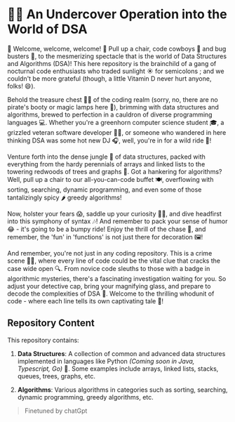 # 🕵️‍♂️ An Undercover Operation into the World of DSA

🎉 Welcome, welcome, welcome! 🎉 Pull up a chair, code cowboys 🤠 and bug busters 🐜, to the mesmerizing spectacle that is the world of Data Structures and Algorithms (DSA)! This here repository is the brainchild of a gang of nocturnal code enthusiasts who traded sunlight ☀️ for semicolons ; and we couldn't be more grateful (though, a little Vitamin D never hurt anyone, folks! 😄).

Behold the treasure chest 🏴‍☠️ of the coding realm (sorry, no, there are no pirate's booty or magic lamps here 🧞), brimming with data structures and algorithms, brewed to perfection in a cauldron of diverse programming languages 💻. Whether you're a greenhorn computer science student 🎓, a grizzled veteran software developer 👨‍💻, or someone who wandered in here thinking DSA was some hot new DJ 🎧, well, you're in for a wild ride 🎢!

Venture forth into the dense jungle 🌴 of data structures, packed with everything from the hardy perennials of arrays and linked lists to the towering redwoods of trees and graphs 🌲. Got a hankering for algorithms? Well, pull up a chair to our all-you-can-code buffet 🍽️, overflowing with sorting, searching, dynamic programming, and even some of those tantalizingly spicy 🌶️ greedy algorithms!

Now, holster your fears 😱, saddle up your curiosity 🕵️‍♂️, and dive headfirst into this symphony of syntax 🎶! And remember to pack your sense of humor 😂 - it's going to be a bumpy ride! Enjoy the thrill of the chase 🏁, and remember, the 'fun' in 'functions' is not just there for decoration 🖼️!

And remember, you're not just in any coding repository. This is a crime scene 🕵️‍♀️, where every line of code could be the vital clue that cracks the case wide open 🔍. From novice code sleuths to those with a badge in algorithmic mysteries, there's a fascinating investigation waiting for you. So adjust your detective cap, bring your magnifying glass, and prepare to decode the complexities of DSA 🔐. Welcome to the thrilling whodunit of code - where each line tells its own captivating tale 📖!


## Repository Content

This repository contains:

1. **Data Structures**: A collection of common and advanced data structures implemented in languages like Python _(Coming soon in Java, Typescript, Go)_ 🤭. Some examples include arrays, linked lists, stacks, queues, trees, graphs, etc.

2. **Algorithms**: Various algorithms in categories such as sorting, searching, dynamic programming, greedy algorithms, etc. 


> Finetuned by chatGpt